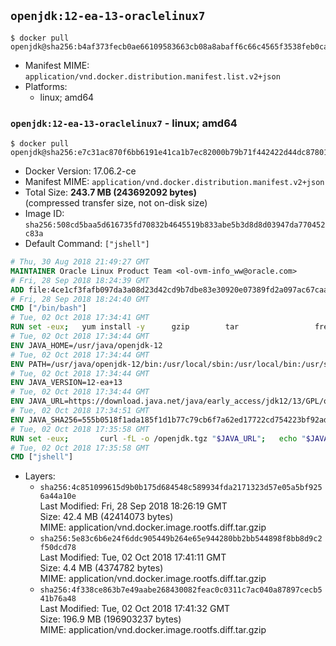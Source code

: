 ## `openjdk:12-ea-13-oraclelinux7`

```console
$ docker pull openjdk@sha256:b4af373fecb0ae66109583663cb08a8abaff6c66c4565f3538feb0cac4b68826
```

-	Manifest MIME: `application/vnd.docker.distribution.manifest.list.v2+json`
-	Platforms:
	-	linux; amd64

### `openjdk:12-ea-13-oraclelinux7` - linux; amd64

```console
$ docker pull openjdk@sha256:e7c31ac870f6bb6191e41ca1b7ec82000b79b71f442422d44dc878014c0320df
```

-	Docker Version: 17.06.2-ce
-	Manifest MIME: `application/vnd.docker.distribution.manifest.v2+json`
-	Total Size: **243.7 MB (243692092 bytes)**  
	(compressed transfer size, not on-disk size)
-	Image ID: `sha256:508cd5baa5d616735fd70832b4645519b833abe5b3d8d8d03947da770452c83a`
-	Default Command: `["jshell"]`

```dockerfile
# Thu, 30 Aug 2018 21:49:27 GMT
MAINTAINER Oracle Linux Product Team <ol-ovm-info_ww@oracle.com>
# Fri, 28 Sep 2018 18:24:39 GMT
ADD file:4ce1cf3fafb097da3a08d23d42cd9b7dbe83e30920e07389fd2a097ac67caaaa in / 
# Fri, 28 Sep 2018 18:24:40 GMT
CMD ["/bin/bash"]
# Tue, 02 Oct 2018 17:34:41 GMT
RUN set -eux; 	yum install -y 		gzip 		tar 				freetype fontconfig 	; 	rm -rf /var/cache/yum
# Tue, 02 Oct 2018 17:34:44 GMT
ENV JAVA_HOME=/usr/java/openjdk-12
# Tue, 02 Oct 2018 17:34:44 GMT
ENV PATH=/usr/java/openjdk-12/bin:/usr/local/sbin:/usr/local/bin:/usr/sbin:/usr/bin:/sbin:/bin
# Tue, 02 Oct 2018 17:34:44 GMT
ENV JAVA_VERSION=12-ea+13
# Tue, 02 Oct 2018 17:34:44 GMT
ENV JAVA_URL=https://download.java.net/java/early_access/jdk12/13/GPL/openjdk-12-ea+13_linux-x64_bin.tar.gz
# Tue, 02 Oct 2018 17:34:51 GMT
ENV JAVA_SHA256=555b0518f1ada185f1d1b77c79cb6f7a62ed17722cd754223bf92ad617f3c330
# Tue, 02 Oct 2018 17:35:58 GMT
RUN set -eux; 		curl -fL -o /openjdk.tgz "$JAVA_URL"; 	echo "$JAVA_SHA256 */openjdk.tgz" | sha256sum -c -; 	mkdir -p "$JAVA_HOME"; 	tar --extract --file /openjdk.tgz --directory "$JAVA_HOME" --strip-components 1; 	rm /openjdk.tgz; 		ln -sfT "$JAVA_HOME" /usr/java/default; 	ln -sfT "$JAVA_HOME" /usr/java/latest; 	for bin in "$JAVA_HOME/bin/"*; do 		base="$(basename "$bin")"; 		[ ! -e "/usr/bin/$base" ]; 		alternatives --install "/usr/bin/$base" "$base" "$bin" 20000; 	done; 		java -Xshare:dump; 		java --version; 	javac --version
# Tue, 02 Oct 2018 17:35:58 GMT
CMD ["jshell"]
```

-	Layers:
	-	`sha256:4c851099615d9b0b175d684548c589934fda2171323d57e05a5bf9256a44a10e`  
		Last Modified: Fri, 28 Sep 2018 18:26:19 GMT  
		Size: 42.4 MB (42414073 bytes)  
		MIME: application/vnd.docker.image.rootfs.diff.tar.gzip
	-	`sha256:5e83c6b6e24f6ddc905449b264e65e944280bb2bb544898f8bb8d9c2f50dcd78`  
		Last Modified: Tue, 02 Oct 2018 17:41:11 GMT  
		Size: 4.4 MB (4374782 bytes)  
		MIME: application/vnd.docker.image.rootfs.diff.tar.gzip
	-	`sha256:4f338ce863b7e49aabe268430082feac0c0311c7ac040a87897cecb541b76a48`  
		Last Modified: Tue, 02 Oct 2018 17:41:32 GMT  
		Size: 196.9 MB (196903237 bytes)  
		MIME: application/vnd.docker.image.rootfs.diff.tar.gzip
